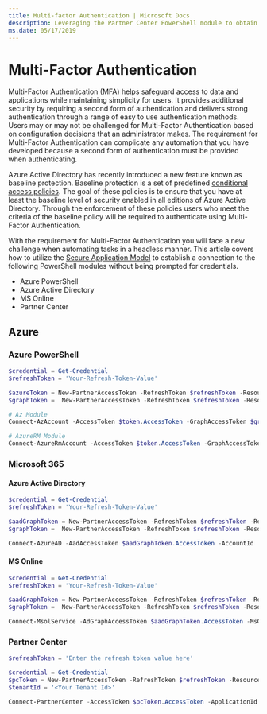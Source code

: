 ```yaml
---
title: Multi-factor Authentication | Microsoft Docs
description: Leveraging the Partner Center PowerShell module to obtain access tokens, used to connect to other PowerShell modules.
ms.date: 05/17/2019
---
```


# Multi-Factor Authentication 

Multi-Factor Authentication (MFA) helps safeguard access to data and applications while maintaining simplicity for users. It provides additional security by requiring a second form of authentication and delivers strong authentication through a range of easy to use authentication methods. Users may or may not be challenged for Multi-Factor Authentication based on configuration decisions that an administrator makes. The requirement for Multi-Factor Authentication can complicate any automation that you have developed because a second form of authentication must be provided when authenticating.

Azure Active Directory has recently introduced a new feature known as baseline protection. Baseline protection is a set of predefined [conditional access policies](https://docs.microsoft.com/azure/active-directory/conditional-access/overview). The goal of these policies is to ensure that you have at least the baseline level of security enabled in all editions of Azure Active Directory. Through the enforcement of these policies users who meet the criteria of the baseline policy will be required to authenticate using Multi-Factor Authentication.

With the requirement for Multi-Factor Authentication you will face a new challenge when automating tasks in a headless manner. This article covers how to utilize the [Secure Application Model](secure-app-model.md) to establish a connection to the following PowerShell modules without being prompted for credentials.

* Azure PowerShell
* Azure Active Directory
* MS Online
* Partner Center

## Azure

### Azure PowerShell

```powershell
$credential = Get-Credential
$refreshToken = 'Your-Refresh-Token-Value'

$azureToken = New-PartnerAccessToken -RefreshToken $refreshToken -Resource https://management.azure.com/ -Credential $credential
$graphToken =  New-PartnerAccessToken -RefreshToken $refreshToken -Resource https://graph.microsoft.com -Credential $credential

# Az Module
Connect-AzAccount -AccessToken $token.AccessToken -GraphAccessToken $graphToken.AccessToken -TenantId '<TenantId>'

# AzureRM Module
Connect-AzureRmAccount -AccessToken $token.AccessToken -GraphAccessToken $graphToken.AccessToken -TenantId '<TenantId>'
```

### Microsoft 365

#### Azure Active Directory

```powershell
$credential = Get-Credential
$refreshToken = 'Your-Refresh-Token-Value'

$aadGraphToken = New-PartnerAccessToken -RefreshToken $refreshToken -Resource https://graph.windows.net -Credential $credential
$graphToken =  New-PartnerAccessToken -RefreshToken $refreshToken -Resource https://graph.microsoft.com -Credential $credential

Connect-AzureAD -AadAccessToken $aadGraphToken.AccessToken -AccountId '<UPN-OF-USER-USED-TO-GEN-REFRESH-TOKEN>' -MsAccessToken $graphToken.AccessToken
```

#### MS Online

```powershell
$credential = Get-Credential
$refreshToken = 'Your-Refresh-Token-Value'

$aadGraphToken = New-PartnerAccessToken -RefreshToken $refreshToken -Resource https://graph.windows.net -Credential $credential
$graphToken =  New-PartnerAccessToken -RefreshToken $refreshToken -Resource https://graph.microsoft.com -Credential $credential

Connect-MsolService -AdGraphAccessToken $aadGraphToken.AccessToken -MsGraphAccessToken $graphToken.AccessToken
```

### Partner Center

```powershell
$refreshToken = 'Enter the refresh token value here'

$credential = Get-Credential
$pcToken = New-PartnerAccessToken -RefreshToken $refreshToken -Resource https://api.partnercenter.microsoft.com -Credential $credential
$tenantId = '<Your Tenant Id>'

Connect-PartnerCenter -AccessToken $pcToken.AccessToken -ApplicationId $appId -TenantId $tenantId
```
